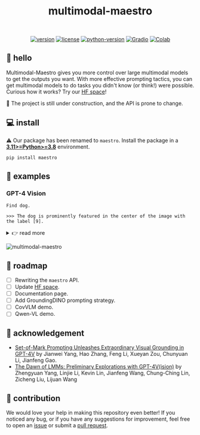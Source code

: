 
<div align="center">

  <h1>multimodal-maestro</h1>

  <br>

  [![version](https://badge.fury.io/py/maestro.svg)](https://badge.fury.io/py/maestro)
  [![license](https://img.shields.io/pypi/l/maestro)](https://github.com/roboflow/multimodal-maestro/blob/main/LICENSE)
  [![python-version](https://img.shields.io/pypi/pyversions/maestro)](https://badge.fury.io/py/maestro)
  [![Gradio](https://img.shields.io/badge/%F0%9F%A4%97%20Hugging%20Face-Spaces-blue)](https://huggingface.co/spaces/Roboflow/SoM)
  [![Colab](https://colab.research.google.com/assets/colab-badge.svg)](https://colab.research.google.com/github/roboflow/multimodal-maestro/blob/develop/cookbooks/multimodal_maestro_gpt_4_vision.ipynb)

</div>

## 👋 hello

Multimodal-Maestro gives you more control over large multimodal models to get the 
outputs you want. With more effective prompting tactics, you can get multimodal models 
to do tasks you didn't know (or think!) were possible. Curious how it works? Try our 
[HF space](https://huggingface.co/spaces/Roboflow/SoM)!

🚧 The project is still under construction, and the API is prone to change.

## 💻 install

⚠️ Our package has been renamed to `maestro`. Install the package in a
[**3.11>=Python>=3.8**](https://www.python.org/) environment.

```bash
pip install maestro
```

## 🚀 examples

### GPT-4 Vision

```
Find dog.

>>> The dog is prominently featured in the center of the image with the label [9].
```

<details close>
<summary>👉 read more</summary>

<br>

- **load image**

  ```python
  import cv2
  
  image = cv2.imread("...")
  ```

- **create and refine marks**

  ```python
  import maestro
  
  generator = maestro.SegmentAnythingMarkGenerator(device='cuda')
  marks = generator.generate(image=image)
  marks = maestro.refine_marks(marks=marks)
  ```

- **visualize marks**

  ```python
  mark_visualizer = maestro.MarkVisualizer()
  marked_image = mark_visualizer.visualize(image=image, marks=marks)
  ```
  ![image-vs-marked-image](https://github.com/roboflow/multimodal-maestro/assets/26109316/92951ed2-65c0-475a-9279-6fd344757092)

- **prompt**

  ```python
  prompt = "Find dog."
  
  response = maestro.prompt_image(api_key=api_key, image=marked_image, prompt=prompt)
  ```
  
  ```
  >>> "The dog is prominently featured in the center of the image with the label [9]."
  ```

- **extract related marks**

  ```python
  masks = maestro.extract_relevant_masks(text=response, detections=refined_marks)
  ```
  
  ```
  >>> {'6': array([
  ...     [False, False, False, ..., False, False, False],
  ...     [False, False, False, ..., False, False, False],
  ...     [False, False, False, ..., False, False, False],
  ...     ...,
  ...     [ True,  True,  True, ..., False, False, False],
  ...     [ True,  True,  True, ..., False, False, False],
  ...     [ True,  True,  True, ..., False, False, False]])
  ... }
  ```

</details>

![multimodal-maestro](https://github.com/roboflow/multimodal-maestro/assets/26109316/c04f2b18-2a1d-4535-9582-e5d3ec0a926e)

## 🚧 roadmap

- [ ] Rewriting the `maestro` API.
- [ ] Update [HF space](https://huggingface.co/spaces/Roboflow/SoM).
- [ ] Documentation page.
- [ ] Add GroundingDINO prompting strategy.
- [ ] CovVLM demo.
- [ ] Qwen-VL demo.

## 💜 acknowledgement

- [Set-of-Mark Prompting Unleashes Extraordinary Visual Grounding
in GPT-4V](https://arxiv.org/abs/2310.11441) by Jianwei Yang, Hao Zhang, Feng Li, Xueyan
Zou, Chunyuan Li, Jianfeng Gao.
- [The Dawn of LMMs: Preliminary Explorations with GPT-4V(ision)](https://arxiv.org/abs/2309.17421)
by Zhengyuan Yang, Linjie Li, Kevin Lin, Jianfeng Wang, Chung-Ching Lin, Zicheng Liu, 
Lijuan Wang

## 🦸 contribution

We would love your help in making this repository even better! If you noticed any bug, 
or if you have any suggestions for improvement, feel free to open an 
[issue](https://github.com/roboflow/multimodal-maestro/issues) or submit a 
[pull request](https://github.com/roboflow/multimodal-maestro/pulls).
